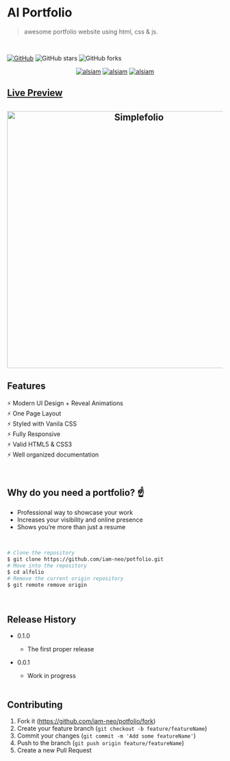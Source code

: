 # Al Portfolio

> awesome portfolio website using html, css & js.

<br/>

[![GitHub](https://img.shields.io/github/license/alsiam/alfolio?color=blue)](https://github.com/alsiam/alfolio/blob/master/LICENSE.md) ![GitHub stars](https://img.shields.io/github/stars/alsiam/alfolio) ![GitHub forks](https://img.shields.io/github/forks/alsiam/alfolio)

<p align="center">
  <a href="https://alfolio.netlify.app" target="_blank"><img src="https://img.shields.io/badge/Live Preview-0077B5?style=for-the-badge&logo=vercel&logoColor=white" alt="alsiam" /></a> 
  <a href="https://github.com/alsiam/alfolio/fork" target="_blank"><img src="https://img.shields.io/badge/Fork the Repository-088B5?style=for-the-badge&logo=website&logoColor=blue" alt="alsiam" /></a> 
  <a href="https://github.com/alsiam/alfolio/archive/refs/heads/main.zip" target="_blank"><img src="https://img.shields.io/badge/Download-DC143C?style=for-the-badge&logo=website&logoColor=white" alt="alsiam" /></a> 
</p>

## [Live Preview](https://alfolio.netlify.app)

<h2 align="center">
  <img src="https://github.com/alsiam/alfolio/blob/main/images/readme/alportfolio.gif" alt="Simplefolio" width="600px" />
  <br>
</h2>

## Features

⚡️ Modern UI Design + Reveal Animations\
⚡️ One Page Layout\
⚡️ Styled with Vanila CSS\
⚡️ Fully Responsive\
⚡️ Valid HTML5 & CSS3\
⚡️ Well organized documentation

<br/>

## Why do you need a portfolio? ☝️

- Professional way to showcase your work
- Increases your visibility and online presence
- Shows you’re more than just a resume

<br/>

```bash
# Clone the repository
$ git clone https://github.com/iam-neo/potfolio.git
# Move into the repository
$ cd alfolio
# Remove the current origin repository
$ git remote remove origin
```

<br/>

## Release History

- 0.1.0
  - The first proper release
- 0.0.1

  - Work in progress

  <br/>


## Contributing

1. Fork it (<https://github.com/iam-neo/potfolio/fork>)
2. Create your feature branch (`git checkout -b feature/featureName`)
3. Commit your changes (`git commit -m 'Add some featureName'`)
4. Push to the branch (`git push origin feature/featureName`)
5. Create a new Pull Request
